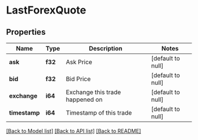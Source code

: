 # LastForexQuote

## Properties
Name | Type | Description | Notes
------------ | ------------- | ------------- | -------------
**ask** | **f32** | Ask Price | [default to null]
**bid** | **f32** | Bid Price | [default to null]
**exchange** | **i64** | Exchange this trade happened on | [default to null]
**timestamp** | **i64** | Timestamp of this trade | [default to null]

[[Back to Model list]](../README.md#documentation-for-models) [[Back to API list]](../README.md#documentation-for-api-endpoints) [[Back to README]](../README.md)

